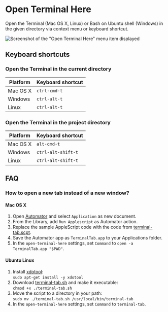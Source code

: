 # Open Terminal Here

Open the Terminal (Mac OS X, Linux) or Bash on Ubuntu shell (Windows)
in the given directory via context menu or keyboard shortcut.

![Screenshot of the "Open Terminal Here" menu item displayed][1]

## Keyboard shortcuts

### Open the Terminal in the current directory

Platform | Keyboard shortcut
-------- | -----------------
Mac OS X | `ctrl-cmd-t`
Windows  | `ctrl-alt-t`
Linux    | `ctrl-alt-t`

### Open the Terminal in the project directory

Platform | Keyboard shortcut
-------- | -----------------
Mac OS X | `alt-cmd-t`
Windows  | `ctrl-alt-shift-t`
Linux    | `ctrl-alt-shift-t`

## FAQ

### How to open a new tab instead of a new window?

#### Mac OS X

1. Open [Automator][2] and select `Application` as new document.
2. From the Library, add `Run Applescript` as Automator action.
3. Replace the sample AppleScript code with the code from
   [terminal-tab.scpt][3].
4. Save the Automator app as `TerminalTab.app` to your Applications folder.
5. In the `open-terminal-here` settings, set `Command` to
   `open -a TerminalTab.app "$PWD"`.

#### Ubuntu Linux

1. Install [xdotool][4]:  
   `sudo apt-get install -y xdotool`
2. Download [terminal-tab.sh][5] and make it executable:  
   `chmod +x ./terminal-tab.sh`
3. Move the script to a directory in your path:  
   `sudo mv ./terminal-tab.sh /usr/local/bin/terminal-tab`
4. In the `open-terminal-here` settings, set `Command` to
   `terminal-tab`.

[1]: https://raw.githubusercontent.com/blueimp/atom-open-terminal-here/master/screenshot.png
[2]: https://en.wikipedia.org/wiki/Automator_(software)
[3]: https://github.com/blueimp/atom-open-terminal-here/blob/master/terminal-tab.scpt
[4]: http://www.semicomplete.com/projects/xdotool/
[5]: https://raw.githubusercontent.com/blueimp/atom-open-terminal-here/master/terminal-tab.sh
